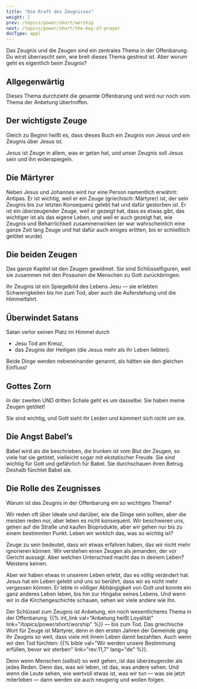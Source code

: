 ```yaml
---
title: "Die Kraft des Zeugnisses"
weight: 2
prev: /topics/power/short/worship
next: /topics/power/short/the-key-of-prayer
docType: appl
---
```


Das Zeugnis und die Zeugen sind ein zentrales Thema in der Offenbarung. Du wirst überrascht sein, wie breit dieses Thema gestreut ist. Aber worum geht es eigentlich beim Zeugnis?

## Allgegenwärtig

<a name="eef6"></a>
Dieses Thema durchzieht die gesamte Offenbarung und wird nur noch vom Thema der Anbetung übertroffen.

## Der wichtigste Zeuge

<a name="9998"></a>
Gleich zu Beginn heißt es, dass dieses Buch ein Zeugnis von Jesus und ein Zeugnis über Jesus ist.

Jesus ist Zeuge in allem, was er getan hat, und unser Zeugnis soll Jesus sein und ihn widerspiegeln.

## Die Märtyrer

<a name="058c"></a>
Neben Jesus und Johannes wird nur eine Person namentlich erwähnt: Antipas. Er ist wichtig, weil er ein Zeuge (griechisch: Märtyrer) ist, der sein Zeugnis bis zur letzten Konsequenz gelebt hat und dafür gestorben ist. Er ist ein überzeugender Zeuge, weil er gezeigt hat, dass es etwas gibt, das wichtiger ist als das eigene Leben, und weil er auch gezeigt hat, wie Zeugnis und Beharrlichkeit zusammenwirken (er war wahrscheinlich eine ganze Zeit lang Zeuge und hat dafür auch einiges erlitten, bis er schließlich getötet wurde).

## Die beiden Zeugen

<a name="9d76"></a>
Das ganze Kapitel ist den Zeugen gewidmet. Sie sind Schlüsselfiguren, weil sie zusammen mit den Posaunen die Menschen zu Gott zurückbringen.

Ihr Zeugnis ist ein Spiegelbild des Lebens Jesu — sie erlebten Schwierigkeiten bis hin zum Tod, aber auch die Auferstehung und die Himmelfahrt.

## Überwindet Satans

<a name="6b0e"></a>
Satan verlor seinen Platz im Himmel durch

- Jesu Tod am Kreuz,
- das Zeugnis der Heiligen (die Jesus mehr als ihr Leben liebten).

Beide Dinge werden nebeneinander genannt, als hätten sie den gleichen Einfluss!

## Gottes Zorn

<a name="aa25"></a>
In der zweiten UND dritten Schale geht es um dasselbe: Sie haben meine Zeugen getötet!

Sie sind wichtig, und Gott sieht ihr Leiden und kümmert sich nicht um sie.

## Die Angst Babel’s

<a name="9a0c"></a>
Babel wird als die beschrieben, die trunken ist vom Blut der Zeugen, so viele hat sie getötet, vielleicht sogar mit ekstatischer Freude. Sie sind wichtig für Gott und gefährlich für Babel. Sie durchschauen ihren Betrug. Deshalb fürchtet Babel sie.

## Die Rolle des Zeugnisses

<a name="20aa"></a>
Warum ist das Zeugnis in der Offenbarung ein so wichtiges Thema?

Wir reden oft über Ideale und darüber, wie die Dinge sein sollten, aber die meisten reden nur, aber leben es nicht konsequent. Wir beschweren uns, gehen auf die Straße und kaufen Bioprodukte, aber wir gehen nur bis zu einem bestimmten Punkt. Leben wir wirklich das, was so wichtig ist?

Zeuge zu sein bedeutet, dass wir etwas erfahren haben, das wir nicht mehr ignorieren können. Wir verstehen einen Zeugen als jemanden, der vor Gericht aussagt. Aber welchen Unterschied macht das in deinem Leben? Meistens keinen.

Aber wir haben etwas in unserem Leben erlebt, das es völlig verändert hat. Jesus hat ein Leben gelebt und uns so berührt, dass wir es nicht mehr vergessen können. Er lebte in völliger Abhängigkeit von Gott und konnte ein ganz anderes Leben leben, bis hin zur Hingabe seines Lebens. Und wenn wir in die Kirchengeschichte schauen, sehen wir viele andere wie ihn.

Der Schlüssel zum Zeugnis ist Anbetung, ein noch wesentlicheres Thema in der Offenbarung. {{% int_link val="Anbetung heißt Loyalität" link="/topics/power/short/worship" %}} — bis zum Tod. Das griechische Wort für Zeuge ist Märtyrer, denn in den ersten Jahren der Gemeinde ging ihr Zeugnis so weit, dass viele mit ihrem Leben damit bezahlten. Auch wenn wir den Tod fürchten: {{% bible val="Wir werden unsere Bestimmung erfüllen, bevor wir sterben" link="rev:11,7" lang="de" %}}.

Denn wenn Menschen (selbst) so weit gehen, ist das überzeugender als jedes Reden. Denn das, was wir leben, ist das, was andere sehen. Und wenn die Leute sehen, wie wertvoll etwas ist, was wir tun — was sie jetzt miterleben — dann werden sie auch neugierig und wollen folgen.


